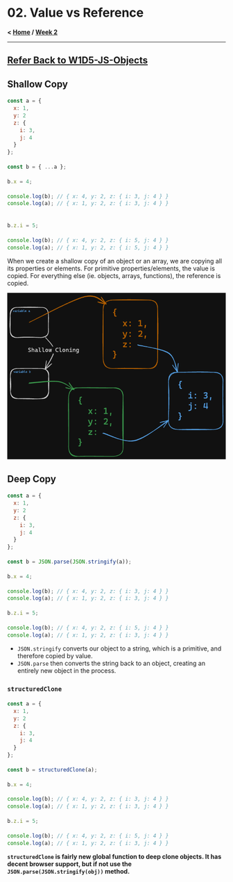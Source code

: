 # 02. Value vs Reference

**< [Home](../../README.md) / [Week 2](../README.md)**

---

## [Refer Back to W1D5-JS-Objects](../../week-1/day-5/01.javascript-objects.md#value-vs-reference)

## Shallow Copy

```javascript
const a = {
  x: 1,
  y: 2
  z: {
    i: 3,
    j: 4
  }
};

const b = { ...a };

b.x = 4;

console.log(b); // { x: 4, y: 2, z: { i: 3, j: 4 } }
console.log(a); // { x: 1, y: 2, z: { i: 3, j: 4 } }


b.z.i = 5;

console.log(b); // { x: 4, y: 2, z: { i: 5, j: 4 } }
console.log(a); // { x: 1, y: 2, z: { i: 5, j: 4 } }
```

When we create a shallow copy of an object or an array, we are copying all its properties or elements. For primitive properties/elements, the value is copied. For everything else (ie. objects, arrays, functions), the reference is copied.

![Shallow Cloning](../../assets/shallow-cloning.png)

## Deep Copy

```javascript
const a = {
  x: 1,
  y: 2
  z: {
    i: 3,
    j: 4
  }
};

const b = JSON.parse(JSON.stringify(a));

b.x = 4;

console.log(b); // { x: 4, y: 2, z: { i: 3, j: 4 } }
console.log(a); // { x: 1, y: 2, z: { i: 3, j: 4 } }

b.z.i = 5;

console.log(b); // { x: 4, y: 2, z: { i: 5, j: 4 } }
console.log(a); // { x: 1, y: 2, z: { i: 3, j: 4 } }
```

- `JSON.stringify` converts our object to a string, which is a primitive, and therefore copied by value.
- `JSON.parse` then converts the string back to an object, creating an entirely new object in the process.

### `structuredClone`

```javascript
const a = {
  x: 1,
  y: 2
  z: {
    i: 3,
    j: 4
  }
};

const b = structuredClone(a);

b.x = 4;

console.log(b); // { x: 4, y: 2, z: { i: 3, j: 4 } }
console.log(a); // { x: 1, y: 2, z: { i: 3, j: 4 } }

b.z.i = 5;

console.log(b); // { x: 4, y: 2, z: { i: 5, j: 4 } }
console.log(a); // { x: 1, y: 2, z: { i: 3, j: 4 } }
```

**`structuredClone` is fairly new global function to deep clone objects. It has decent browser support, but if not use the `JSON.parse(JSON.stringify(obj))` method.**
